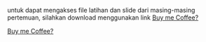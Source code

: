 untuk dapat mengakses file latihan dan slide dari masing-masing pertemuan, silahkan download menggunakan link <a href='https://github.com/hasanalbantani/projectDiskusiProgrammerPemula'>Buy me Coffee?</a>





<a href='https://saweria.co/sobatngodingpemula'>Buy me Coffee?</a>
